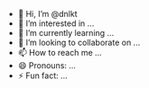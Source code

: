 - 👋 Hi, I’m @dnlkt
- 👀 I’m interested in ...
- 🌱 I’m currently learning ...
- 💞️ I’m looking to collaborate on ...
- 📫 How to reach me ...
- 😄 Pronouns: ...
- ⚡ Fun fact: ...

<!---
dnlkt/dnlkt is a ✨ special ✨ repository because its `README.md` (this file) appears on your GitHub profile.
You can click the Preview link to take a look at your changes.
--->
